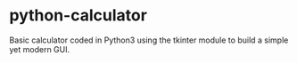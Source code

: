 # python-calculator
Basic calculator coded in Python3 using the tkinter module to build a simple yet modern GUI.
